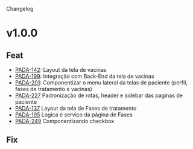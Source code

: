 Changelog

# v1.0.0

## Feat

- [PADA-142](https://givisiez.atlassian.net/browse/PADA-142): Layout da tela de vacinas
- [PADA-199](https://givisiez.atlassian.net/browse/PADA-199): Integração com Back-End da tela de vacinas
- [PADA-201](https://givisiez.atlassian.net/browse/PADA-201): Componentizar o menu lateral da telas de paciente (perfil, fases de tratamento e vacinas)
- [PADA-227](https://givisiez.atlassian.net/browse/PADA-227) Padronização de rotas, header e sidebar das paginas de paciente
- [PADA-137](https://givisiez.atlassian.net/browse/PADA-137) Layout da tela de Fases de tratamento
- [PADA-195](https://givisiez.atlassian.net/browse/PADA-195) Logica e serviço da página de Fases
- [PADA-249](https://givisiez.atlassian.net/browse/PADA-249) Componentizando checkbox

## Fix
